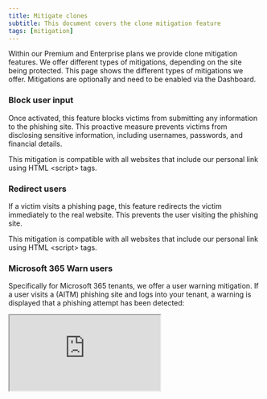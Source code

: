 ```yaml
---
title: Mitigate clones
subtitle: This document covers the clone mitigation feature
tags: [mitigation]
---
```


Within our Premium and Enterprise plans we provide clone mitigation features. We offer different types of mitigations, depending on the site being protected. This page shows the different types of mitigations we offer. Mitigations are optionally and need to be enabled via the Dashboard.

### Block user input
Once activated, this feature blocks victims from submitting any information to the phishing site. This proactive measure prevents victims from disclosing sensitive information, including usernames, passwords, and financial details.

This mitigation is compatible with all websites that include our personal link using HTML \<script\> tags.

### Redirect users
If a victim visits a phishing page, this feature redirects the victim immediately to the real website. This prevents the user visiting the phishing site.

This mitigation is compatible with all websites that include our personal link using HTML \<script\> tags.

### Microsoft 365 Warn users
Specifically for Microsoft 365 tenants, we offer a user warning mitigation. If a user visits a (AITM) phishing site and logs into your tenant, a warning is displayed that a phishing attempt has been detected:

<div class="outer">
   <div class="video">
    <iframe src="https://youtube.com/embed/tc_pIrjx7o0" title="Microsoft 365 Mitigation" allowfullscreen></iframe>
    </div>
</div>